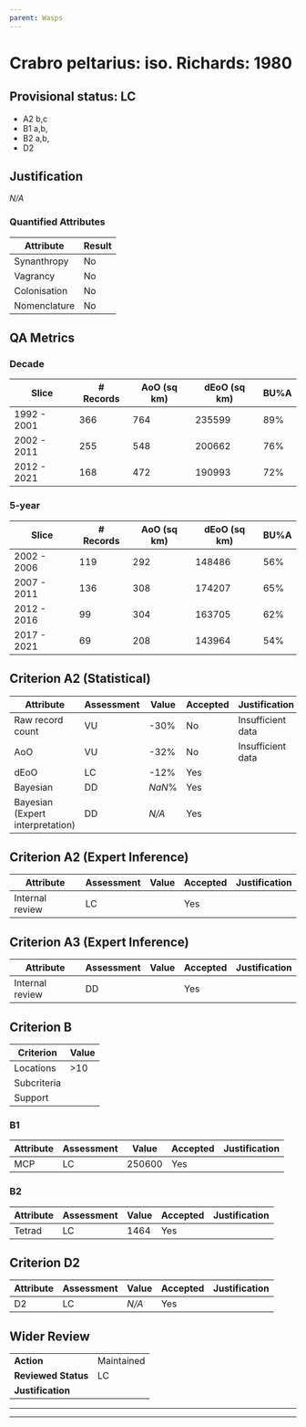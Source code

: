```yaml
---
parent: Wasps
---
```

# Crabro peltarius: iso. Richards: 1980
## Provisional status: LC
- A2 b,c
- B1 a,b, 
- B2 a,b, 
- D2

## Justification
*N/A*
### Quantified Attributes
|Attribute|Result|
|---|---|
|Synanthropy|No|
|Vagrancy|No|
|Colonisation|No|
|Nomenclature|No|
## QA Metrics
### Decade
| Slice | # Records | AoO (sq km) | dEoO (sq km) |BU%A |
|---|---|---|---|---|
|1992 - 2001|366|764|235599|89%|
|2002 - 2011|255|548|200662|76%|
|2012 - 2021|168|472|190993|72%|
### 5-year
| Slice | # Records | AoO (sq km) | dEoO (sq km) |BU%A |
|---|---|---|---|---|
|2002 - 2006|119|292|148486|56%|
|2007 - 2011|136|308|174207|65%|
|2012 - 2016|99|304|163705|62%|
|2017 - 2021|69|208|143964|54%|
## Criterion A2 (Statistical)
|Attribute|Assessment|Value|Accepted|Justification
|---|---|---|---|---|
|Raw record count|VU|-30%|No|Insufficient data|
|AoO|VU|-32%|No|Insufficient data|
|dEoO|LC|-12%|Yes||
|Bayesian|DD|*NaN*%|Yes||
|Bayesian (Expert interpretation)|DD|*N/A*|Yes||
## Criterion A2 (Expert Inference)
|Attribute|Assessment|Value|Accepted|Justification
|---|---|---|---|---|
|Internal review|LC||Yes||
## Criterion A3 (Expert Inference)
|Attribute|Assessment|Value|Accepted|Justification
|---|---|---|---|---|
|Internal review|DD||Yes||
## Criterion B
|Criterion| Value|
|---|---|
|Locations|>10|
|Subcriteria||
|Support||
### B1
|Attribute|Assessment|Value|Accepted|Justification
|---|---|---|---|---|
|MCP|LC|250600|Yes||
### B2
|Attribute|Assessment|Value|Accepted|Justification
|---|---|---|---|---|
|Tetrad|LC|1464|Yes||
## Criterion D2
|Attribute|Assessment|Value|Accepted|Justification
|---|---|---|---|---|
|D2|LC|*N/A*|Yes||
## Wider Review
|  |  |
|---|---|
|**Action**|Maintained|
|**Reviewed Status**|LC|
|**Justification**||
---
 ---
 <br><br>
 
